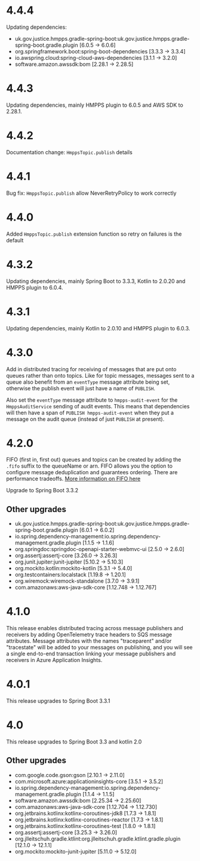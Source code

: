 # 4.4.4

Updating dependencies:
 - uk.gov.justice.hmpps.gradle-spring-boot:uk.gov.justice.hmpps.gradle-spring-boot.gradle.plugin [6.0.5 -> 6.0.6]
 - org.springframework.boot:spring-boot-dependencies [3.3.3 -> 3.3.4]
 - io.awspring.cloud:spring-cloud-aws-dependencies [3.1.1 -> 3.2.0]
 - software.amazon.awssdk:bom [2.28.1 -> 2.28.5]

# 4.4.3

Updating dependencies, mainly HMPPS plugin to 6.0.5 and AWS SDK to 2.28.1.

# 4.4.2

Documentation change: `HmppsTopic.publish` details

# 4.4.1

Bug fix: `HmppsTopic.publish` allow NeverRetryPolicy to work correctly

# 4.4.0

Added `HmppsTopic.publish` extension function so retry on failures is the default 

# 4.3.2

Updating dependencies, mainly Spring Boot to 3.3.3, Kotlin to 2.0.20 and HMPPS plugin to 6.0.4.

# 4.3.1

Updating dependencies, mainly Kotlin to 2.0.10 and HMPPS plugin to 6.0.3.

# 4.3.0

Add in distributed tracing for receiving of messages that are put onto queues rather than onto topics.
Like for topic messages, messages sent to a queue also benefit from an `eventType` message attribute being set,
otherwise the publish event will just have a name of `PUBLISH`.

Also set the `eventType` message attribute to `hmpps-audit-event` for the `HmppsAuditService` sending of audit events.
This means that dependencies will then have a span of `PUBLISH hmpps-audit-event` when they put a message on the
audit queue (instead of just `PUBLISH` at present).

# 4.2.0

FIFO (first in, first out) queues and topics can be created by adding the `.fifo` suffix to the queueName or arn.
FIFO allows you the option to configure message deduplication and guarantees ordering. There are performance tradeoffs.
[More information on FIFO here](https://docs.aws.amazon.com/sns/latest/dg/sns-fifo-topics.html)

Upgrade to Spring Boot 3.3.2

## Other upgrades
 - uk.gov.justice.hmpps.gradle-spring-boot:uk.gov.justice.hmpps.gradle-spring-boot.gradle.plugin [6.0.1 -> 6.0.2]
 - io.spring.dependency-management:io.spring.dependency-management.gradle.plugin [1.1.5 -> 1.1.6]
 - org.springdoc:springdoc-openapi-starter-webmvc-ui [2.5.0 -> 2.6.0]
 - org.assertj:assertj-core [3.26.0 -> 3.26.3]
 - org.junit.jupiter:junit-jupiter [5.10.2 -> 5.10.3]
 - org.mockito.kotlin:mockito-kotlin [5.3.1 -> 5.4.0]
 - org.testcontainers:localstack [1.19.8 -> 1.20.1]
 - org.wiremock:wiremock-standalone [3.7.0 -> 3.9.1]
 - com.amazonaws:aws-java-sdk-core [1.12.748 -> 1.12.767]

# 4.1.0

This release enables distributed tracing across message publishers and receivers by adding OpenTelemetry trace headers
to SQS message attributes. Message attributes with the names "traceparent" and/or "tracestate" will be added to your 
messages on publishing, and you will see a single end-to-end transaction linking your message publishers and receivers
in Azure Application Insights.

# 4.0.1
This release upgrades to Spring Boot 3.3.1

# 4.0
This release upgrades to Spring Boot 3.3 and kotlin 2.0

## Other upgrades
 - com.google.code.gson:gson [2.10.1 -> 2.11.0]
 - com.microsoft.azure:applicationinsights-core [3.5.1 -> 3.5.2]
 - io.spring.dependency-management:io.spring.dependency-management.gradle.plugin [1.1.4 -> 1.1.5]
 - software.amazon.awssdk:bom [2.25.34 -> 2.25.60]
 - com.amazonaws:aws-java-sdk-core [1.12.704 -> 1.12.730]
 - org.jetbrains.kotlinx:kotlinx-coroutines-jdk8 [1.7.3 -> 1.8.1]
 - org.jetbrains.kotlinx:kotlinx-coroutines-reactor [1.7.3 -> 1.8.1]
 - org.jetbrains.kotlinx:kotlinx-coroutines-test [1.8.0 -> 1.8.1]
 - org.assertj:assertj-core [3.25.3 -> 3.26.0]
 - org.jlleitschuh.gradle.ktlint:org.jlleitschuh.gradle.ktlint.gradle.plugin [12.1.0 -> 12.1.1]
 - org.mockito:mockito-junit-jupiter [5.11.0 -> 5.12.0]
